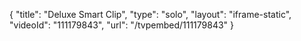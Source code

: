 {
    "title": "Deluxe Smart Clip",
    "type": "solo",
    "layout": "iframe-static",
    "videoId": "111179843",
    "url": "\/tvpembed\/111179843"
}